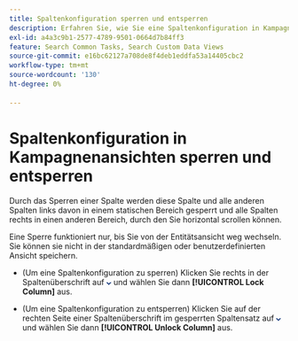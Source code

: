 ```yaml
---
title: Spaltenkonfiguration sperren und entsperren
description: Erfahren Sie, wie Sie eine Spaltenkonfiguration in Kampagnenansichten sperren und entsperren.
exl-id: a4a3c9b1-2577-4789-9501-0664d7b84ff3
feature: Search Common Tasks, Search Custom Data Views
source-git-commit: e16bc62127a708de8f4deb1eddfa53a14405cbc2
workflow-type: tm+mt
source-wordcount: '130'
ht-degree: 0%

---
```


# Spaltenkonfiguration in Kampagnenansichten sperren und entsperren

Durch das Sperren einer Spalte werden diese Spalte und alle anderen Spalten links davon in einem statischen Bereich gesperrt und alle Spalten rechts in einen anderen Bereich, durch den Sie horizontal scrollen können.

Eine Sperre funktioniert nur, bis Sie von der Entitätsansicht weg wechseln. Sie können sie nicht in der standardmäßigen oder benutzerdefinierten Ansicht speichern.

* (Um eine Spaltenkonfiguration zu sperren) Klicken Sie rechts in der Spaltenüberschrift auf ![Nach-unten-Pfeil](/help/search-social-commerce/assets/arrow-down-dropdown.png "Nach-unten-Pfeil") und wählen Sie dann **[!UICONTROL Lock Column]** aus.

* (Um eine Spaltenkonfiguration zu entsperren) Klicken Sie auf der rechten Seite einer Spaltenüberschrift im gesperrten Spaltensatz auf ![Nach-unten-Pfeil](/help/search-social-commerce/assets/arrow-down-dropdown.png "Nach-unten-Pfeil") und wählen Sie dann **[!UICONTROL Unlock Column]** aus.
